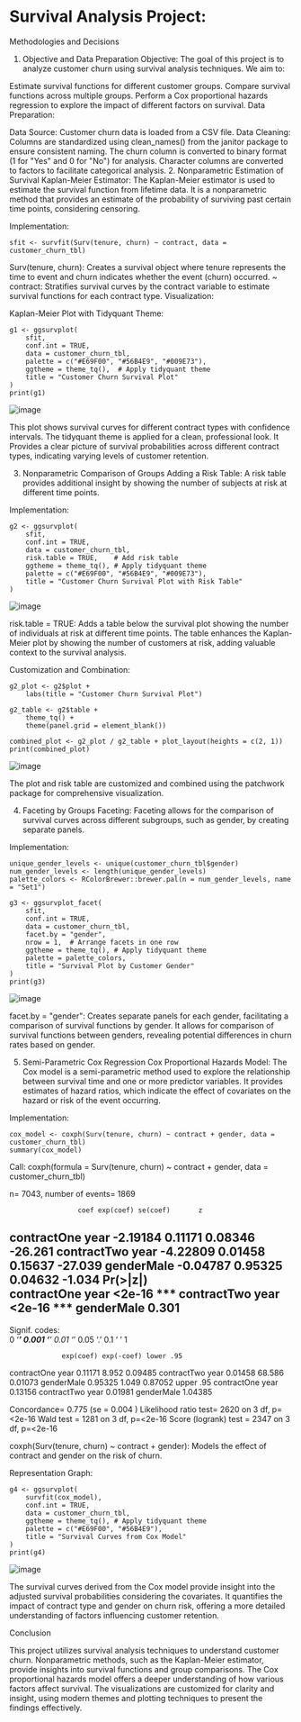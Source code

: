 # Survival Analysis Project:

Methodologies and Decisions
1. Objective and Data Preparation
Objective:
The goal of this project is to analyze customer churn using survival analysis techniques. We aim to:

Estimate survival functions for different customer groups.
Compare survival functions across multiple groups.
Perform a Cox proportional hazards regression to explore the impact of different factors on survival.
Data Preparation:

Data Source: Customer churn data is loaded from a CSV file.
Data Cleaning:
Columns are standardized using clean_names() from the janitor package to ensure consistent naming.
The churn column is converted to binary format (1 for "Yes" and 0 for "No") for analysis.
Character columns are converted to factors to facilitate categorical analysis.
2. Nonparametric Estimation of Survival
Kaplan-Meier Estimator:
The Kaplan-Meier estimator is used to estimate the survival function from lifetime data. It is a nonparametric method that provides an estimate of the probability of surviving past certain time points, considering censoring.

Implementation:
```{r}
sfit <- survfit(Surv(tenure, churn) ~ contract, data = customer_churn_tbl)
```

Surv(tenure, churn): Creates a survival object where tenure represents the time to event and churn indicates whether the event (churn) occurred.
~ contract: Stratifies survival curves by the contract variable to estimate survival functions for each contract type.
Visualization:

Kaplan-Meier Plot with Tidyquant Theme:
```{r}
g1 <- ggsurvplot(
    sfit,
    conf.int = TRUE,
    data = customer_churn_tbl,
    palette = c("#E69F00", "#56B4E9", "#009E73"),
    ggtheme = theme_tq(),  # Apply tidyquant theme
    title = "Customer Churn Survival Plot"
)
print(g1)
```
![image](https://github.com/user-attachments/assets/fba91c8d-b3f4-4238-adc8-8e8aa085c271)

This plot shows survival curves for different contract types with confidence intervals. The tidyquant theme is applied for a clean, professional look.
It Provides a clear picture of survival probabilities across different contract types, indicating varying levels of customer retention.

3. Nonparametric Comparison of Groups
Adding a Risk Table:
A risk table provides additional insight by showing the number of subjects at risk at different time points.

Implementation:
```{r}
g2 <- ggsurvplot(
    sfit,
    conf.int = TRUE,
    data = customer_churn_tbl,
    risk.table = TRUE,    # Add risk table
    ggtheme = theme_tq(), # Apply tidyquant theme
    palette = c("#E69F00", "#56B4E9", "#009E73"),
    title = "Customer Churn Survival Plot with Risk Table"
)
```
![image](https://github.com/user-attachments/assets/afa93c31-7a71-4b40-9105-961b6612ea62)

risk.table = TRUE: Adds a table below the survival plot showing the number of individuals at risk at different time points.
The table enhances the Kaplan-Meier plot by showing the number of customers at risk, adding valuable context to the survival analysis.

Customization and Combination:
```{r}
g2_plot <- g2$plot +
    labs(title = "Customer Churn Survival Plot")

g2_table <- g2$table +
    theme_tq() +
    theme(panel.grid = element_blank())

combined_plot <- g2_plot / g2_table + plot_layout(heights = c(2, 1))
print(combined_plot)
```
![image](https://github.com/user-attachments/assets/e8eeb487-343b-43a3-9338-f83c050b98e6)

The plot and risk table are customized and combined using the patchwork package for comprehensive visualization.

4. Faceting by Groups
Faceting:
Faceting allows for the comparison of survival curves across different subgroups, such as gender, by creating separate panels.

Implementation:
```{r}
unique_gender_levels <- unique(customer_churn_tbl$gender)
num_gender_levels <- length(unique_gender_levels)
palette_colors <- RColorBrewer::brewer.pal(n = num_gender_levels, name = "Set1")

g3 <- ggsurvplot_facet(
    sfit,
    conf.int = TRUE,
    data = customer_churn_tbl,
    facet.by = "gender",
    nrow = 1,  # Arrange facets in one row
    ggtheme = theme_tq(), # Apply tidyquant theme
    palette = palette_colors,
    title = "Survival Plot by Customer Gender"
)
print(g3)
```
![image](https://github.com/user-attachments/assets/e9359e28-933b-4768-a1e5-407252655043)

facet.by = "gender": Creates separate panels for each gender, facilitating a comparison of survival functions by gender.
It allows for comparison of survival functions between genders, revealing potential differences in churn rates based on gender.

5. Semi-Parametric Cox Regression
Cox Proportional Hazards Model:
The Cox model is a semi-parametric method used to explore the relationship between survival time and one or more predictor variables. It provides estimates of hazard ratios, which indicate the effect of covariates on the hazard or risk of the event occurring.

Implementation:
```{r}
cox_model <- coxph(Surv(tenure, churn) ~ contract + gender, data = customer_churn_tbl)
summary(cox_model)
```
Call:
coxph(formula = Surv(tenure, churn) ~ contract + gender, data = customer_churn_tbl)

  n= 7043, number of events= 1869 

                     coef exp(coef) se(coef)       z
contractOne year -2.19184   0.11171  0.08346 -26.261
contractTwo year -4.22809   0.01458  0.15637 -27.039
genderMale       -0.04787   0.95325  0.04632  -1.034
                 Pr(>|z|)    
contractOne year   <2e-16 ***
contractTwo year   <2e-16 ***
genderMale          0.301    
---
Signif. codes:  
0 ‘***’ 0.001 ‘**’ 0.01 ‘*’ 0.05 ‘.’ 0.1 ‘ ’ 1

                 exp(coef) exp(-coef) lower .95
contractOne year   0.11171      8.952   0.09485
contractTwo year   0.01458     68.586   0.01073
genderMale         0.95325      1.049   0.87052
                 upper .95
contractOne year   0.13156
contractTwo year   0.01981
genderMale         1.04385

Concordance= 0.775  (se = 0.004 )
Likelihood ratio test= 2620  on 3 df,   p=<2e-16
Wald test            = 1281  on 3 df,   p=<2e-16
Score (logrank) test = 2347  on 3 df,   p=<2e-16

coxph(Surv(tenure, churn) ~ contract + gender): Models the effect of contract and gender on the risk of churn.

Representation Graph:
```{r}
g4 <- ggsurvplot(
    survfit(cox_model),
    conf.int = TRUE,
    data = customer_churn_tbl,
    ggtheme = theme_tq(), # Apply tidyquant theme
    palette = c("#E69F00", "#56B4E9"),
    title = "Survival Curves from Cox Model"
)
print(g4)
```
![image](https://github.com/user-attachments/assets/9123a653-c8c2-4051-b4ff-bed64eee9231)

The survival curves derived from the Cox model provide insight into the adjusted survival probabilities considering the covariates.
It quantifies the impact of contract type and gender on churn risk, offering a more detailed understanding of factors influencing customer retention.

Conclusion

This project utilizes survival analysis techniques to understand customer churn. Nonparametric methods, such as the Kaplan-Meier estimator, provide insights into survival functions and group comparisons. The Cox proportional hazards model offers a deeper understanding of how various factors affect survival. The visualizations are customized for clarity and insight, using modern themes and plotting techniques to present the findings effectively.

